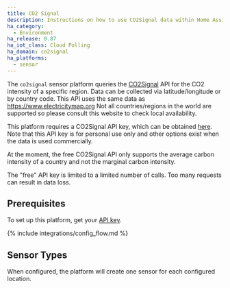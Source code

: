 ```yaml
---
title: CO2 Signal
description: Instructions on how to use CO2Signal data within Home Assistant
ha_category:
  - Environment
ha_release: 0.87
ha_iot_class: Cloud Polling
ha_domain: co2signal
ha_platforms:
  - sensor
---
```


The `co2signal` sensor platform queries the [CO2Signal](https://www.co2signal.com/) API for the CO2 intensity of a specific region. Data can be collected via latitude/longitude or by country code. This API uses the same data as <https://www.electricitymap.org> Not all countries/regions in the world are supported so please consult this website to check local availability.

This platform requires a CO2Signal API key, which can be obtained [here](https://www.co2signal.com/). Note that this API key is for personal use only and other options exist when the data is used commercially.

At the moment, the free CO2Signal API only supports the average carbon intensity of a country and not the marginal carbon intensity.

<div class='note warning'>
The "free" API key is limited to a limited number of calls. Too many requests can result in data loss.
</div>

## Prerequisites

To set up this platform, get your [API key](https://www.co2signal.com/).

{% include integrations/config_flow.md %}


## Sensor Types

When configured, the platform will create one sensor for each configured location.
